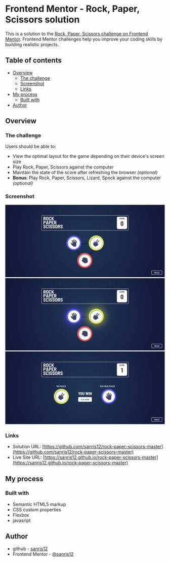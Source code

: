 # Frontend Mentor - Rock, Paper, Scissors solution

This is a solution to the [Rock, Paper, Scissors challenge on Frontend Mentor](https://www.frontendmentor.io/challenges/rock-paper-scissors-game-pTgwgvgH). Frontend Mentor challenges help you improve your coding skills by building realistic projects.

## Table of contents

- [Overview](#overview)
  - [The challenge](#the-challenge)
  - [Screenshot](#screenshot)
  - [Links](#links)
- [My process](#my-process)
  - [Built with](#built-with)
- [Author](#author)

## Overview

### The challenge

Users should be able to:

- View the optimal layout for the game depending on their device's screen size
- Play Rock, Paper, Scissors against the computer
- Maintain the state of the score after refreshing the browser _(optional)_
- **Bonus**: Play Rock, Paper, Scissors, Lizard, Spock against the computer _(optional)_

### Screenshot

![gambar](screenshot/sc01.png)
![gambar](screenshot/sc02.png)
![gambar](screenshot/sc03.png)

### Links

- Solution URL: [https://github.com/sanris12/rock-paper-scissors-master](https://github.com/sanris12/rock-paper-scissors-master)
- Live Site URL: [https://sanris12.github.io/rock-paper-scissors-master](https://sanris12.github.io/rock-paper-scissors-master)

## My process

### Built with

- Semantic HTML5 markup
- CSS custom properties
- Flexbox
- javasript

## Author

- github - [sanris12](https://github.com/sanris12)
- Frontend Mentor - [@sanris12](https://www.frontendmentor.io/profile/sanris12)
